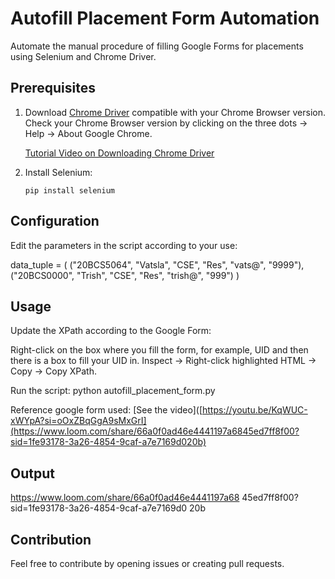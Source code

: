 # Autofill Placement Form Automation

Automate the manual procedure of filling Google Forms for placements using Selenium and Chrome Driver.

## Prerequisites

1. Download [Chrome Driver](https://sites.google.com/chromium.org/driver/) compatible with your Chrome Browser version. Check your Chrome Browser version by clicking on the three dots -> Help -> About Google Chrome.

   [Tutorial Video on Downloading Chrome Driver](https://youtu.be/KqWUC-xWYpA?si=oOxZBqGgA9sMxGrI)

2. Install Selenium:

   ```bash/ terminal
   pip install selenium

## Configuration

Edit the parameters in the script according to your use:


data_tuple = (
    ("20BCS5064", "Vatsla", "CSE", "Res", "vats@", "9999"),
    ("20BCS0000", "Trish", "CSE", "Res", "trish@", "999")
)


## Usage

Update the XPath according to the Google Form:

Right-click on the box where you fill the form, for example, UID and then there is a box to fill your UID in. 
Inspect -> Right-click highlighted HTML -> Copy -> Copy XPath.

Run the script:
python autofill_placement_form.py

Reference google form used:
 [See the video]([https://youtu.be/KqWUC-xWYpA?si=oOxZBqGgA9sMxGrI](https://www.loom.com/share/66a0f0ad46e4441197a6845ed7ff8f00?sid=1fe93178-3a26-4854-9caf-a7e7169d020b)


## Output 

https://www.loom.com/share/66a0f0ad46e4441197a68
45ed7ff8f00?sid=1fe93178-3a26-4854-9caf-a7e7169d0
20b

## Contribution
Feel free to contribute by opening issues or creating pull requests.

